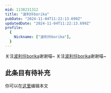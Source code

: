 ```yaml
---
mid: 1138231312
title: "波利佧borika"
pubDate: "2024-11-04T11:22:13.699Z"
updatedDate: "2024-11-04T11:22:13.699Z"
profile:
  {
    Nickname: ["波利佧borika"],
  }
---
```


关注[波利佧borika](https://space.bilibili.com/1138231312)谢谢喵~ 关注[波利佧borika](https://space.bilibili.com/1138231312)谢谢喵~

## 此条目有待补充
你可以在[这里](https://github.com/Yuhanawa/VTuber.ICU-Content/edit/master/v/波利佧borika/index.md)编辑本文
